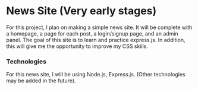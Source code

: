 # News Site (Very early stages)
For this project, I plan on making a simple news site. It will be complete with a homepage, a page for each post, a login/signup page, and an admin panel. The goal of this site is to learn and practice express.js. In addition, this will give me the opportunity to improve my CSS skills. 

### Technologies
For this news site, I will be using Node.js, Express.js. (Other technologies may be added in the future).
